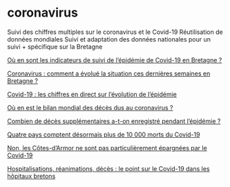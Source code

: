 # coronavirus
Suivi des chiffres multiples sur le coronavirus et le Covid-19
Réutilisation de données mondiales
Suivi et adaptation des données nationales pour un suivi + spécifique sur la Bretagne

[Où en sont les indicateurs de suivi de l’épidémie de Covid-19 en Bretagne ?](https://www.letelegramme.fr/bretagne/ou-en-sont-les-indicateurs-de-suivi-de-l-epidemie-de-covid-19-en-bretagne-24-07-2020-12588554.php)

[Coronavirus : comment a évolué la situation ces dernières semaines en Bretagne ?](https://www.letelegramme.fr/bretagne/coronavirus-comment-a-evolue-la-situation-ces-dernieres-semaines-en-bretagne-17-07-2020-12584489.php)

[Covid-19 : les chiffres en direct sur l’évolution de l’épidémie](https://www.letelegramme.fr/coronavirus/decouvrez-les-derniers-chiffres-sur-l-evolution-de-l-epidemie-de-covid-19-30-03-2020-12533687.php)

[Où en est le bilan mondial des décès dus au coronavirus ?](https://www.letelegramme.fr/monde/ou-en-est-le-bilan-mondial-des-deces-dus-au-coronavirus-01-07-2020-12575713.php)

[Combien de décès supplémentaires a-t-on enregistré pendant l’épidémie ?](https://www.letelegramme.fr/france/combien-de-deces-supplementaires-a-t-on-enregistre-pendant-l-epidemie-03-06-2020-12561139.php)

[Quatre pays comptent désormais plus de 10 000 morts du Covid-19](https://www.letelegramme.fr/monde/quatre-pays-comptent-desormais-plus-de-10-000-morts-du-covid-19-09-04-2020-12537170.php)

[Non, les Côtes-d’Armor ne sont pas particulièrement épargnées par le Covid-19](https://www.letelegramme.fr/bretagne/non-les-cotes-d-armor-ne-sont-pas-particulierement-epargnees-par-le-covid-19-03-04-2020-12535270.php)

[Hospitalisations, réanimations, décès : le point sur le Covid-19 dans les hôpitaux bretons](https://www.letelegramme.fr/coronavirus/hospitalisations-reanimations-deces-le-point-sur-le-covid-19-dans-les-hopitaux-bretons-26-03-2020-12531487.php)
